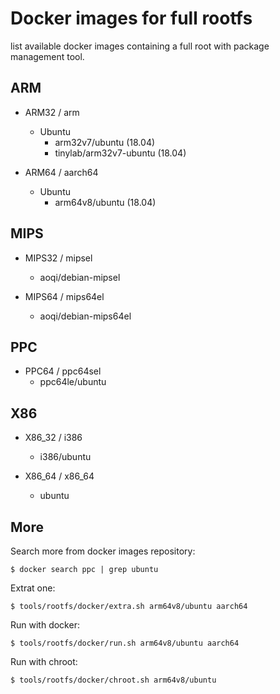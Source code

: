 
# Docker images for full rootfs

list available docker images containing a full root with package management tool.

## ARM

* ARM32 / arm
  - Ubuntu
    - arm32v7/ubuntu (18.04)
    - tinylab/arm32v7-ubuntu (18.04)

* ARM64 / aarch64
  - Ubuntu
    - arm64v8/ubuntu (18.04)

## MIPS

* MIPS32 / mipsel
  - aoqi/debian-mipsel

* MIPS64 / mips64el
  - aoqi/debian-mips64el

## PPC

* PPC64 / ppc64sel
  - ppc64le/ubuntu

## X86

* X86_32 / i386
  - i386/ubuntu

* X86_64 / x86_64
  - ubuntu 

## More

Search more from docker images repository:

    $ docker search ppc | grep ubuntu

Extrat one:

    $ tools/rootfs/docker/extra.sh arm64v8/ubuntu aarch64

Run with docker:

    $ tools/rootfs/docker/run.sh arm64v8/ubuntu aarch64

Run with chroot:

    $ tools/rootfs/docker/chroot.sh arm64v8/ubuntu
